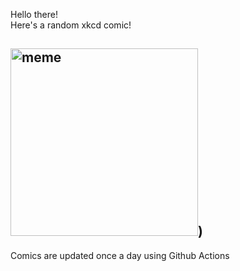 Hello there! <br>Here's a random xkcd comic!<br>
## <img src="https://imgs.xkcd.com/comics/networking_problems.png" alt="meme" width="300"/>)<br>
Comics are updated once a day using Github Actions